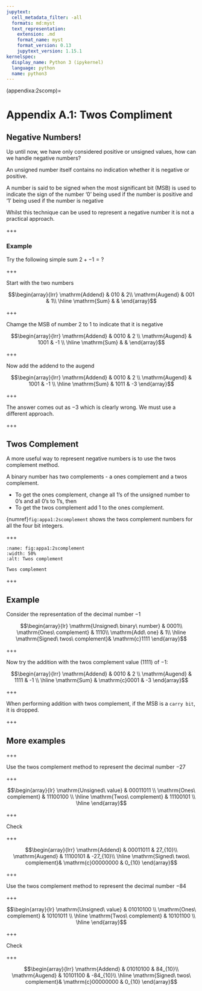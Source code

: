 ```yaml
---
jupytext:
  cell_metadata_filter: -all
  formats: md:myst
  text_representation:
    extension: .md
    format_name: myst
    format_version: 0.13
    jupytext_version: 1.15.1
kernelspec:
  display_name: Python 3 (ipykernel)
  language: python
  name: python3
---
```


(appendixa:2scomp)=
# Appendix A.1: Twos Compliment

## Negative Numbers!

Up until now, we have only considered positive or unsigned values, how can we handle negative numbers?

An unsigned number itself contains no indication whether it is negative or positive. 

A number is said to be signed when the most significant bit (MSB) is used to indicate the sign of the number
‘0’ being used if the number is positive and ‘1’ being used if the number is negative

Whilst this technique can be used to represent a negative number it is not a practical approach.

+++

### Example 
Try the following simple sum $2 + -1 = ?$

+++

Start with the two numbers 

$$\begin{array}{lrr}
\mathrm{Addend} & 010 & 2\\
\mathrm{Augend} & 001 & 1\\
\hline
\mathrm{Sum} & &
\end{array}$$

+++

Chamge the MSB of number 2 to 1 to indicate that it is negative

$$\begin{array}{lrr}
\mathrm{Addend} & 0010 & 2 \\
\mathrm{Augend} & 1001 & -1 \\
\hline
\mathrm{Sum} & &
\end{array}$$

+++

Now add the addend to the augend

$$\begin{array}{lrr}
\mathrm{Addend} & 0010 & 2 \\
\mathrm{Augend} & 1001 & -1 \\
\hline
\mathrm{Sum} & 1011 & -3
\end{array}$$

+++

The answer comes out as $-3$ which is clearly wrong. We must use a different approach.

+++

## Twos Complement

A more useful way to represent negative numbers is to use the twos complement method. 

A binary number has two complements - a ones complement and a twos complement.

- To get the ones complement, change all 1’s of the unsigned number to 0’s and all 0’s to 1’s, then
- To get the twos complement add 1 to the ones complement.

{numref}`fig:appa1:2scomplement` shows the twos complement numbers for all the four bit integers.

+++

```{figure} pictures/2scomplement.png
:name: fig:appa1:2scomplement
:width: 50%
:alt: Twos complement

Twos complement
```

+++

## Example

Consider the representation of the decimal number $-1$

$$\begin{array}{lr}
\mathrm{Unsigned\ binary\ number} & 0001\\
\mathrm{Ones\ complement} & 1110\\
\mathrm{Add\ one} & 1\\
\hline
\mathrm{Signed\ twos\ complement}& \mathrm{c}1111
\end{array}$$

+++

Now try the addition with the twos complement value ($1111$) of $-1$:

$$\begin{array}{lrr}
\mathrm{Addend} & 0010 & 2 \\
\mathrm{Augend} & 1111 & -1 \\
\hline
\mathrm{Sum} & \mathrm{c}0001 & -3
\end{array}$$

+++

When performing addition with twos complement, if the MSB is a `carry bit`, it is dropped.

+++

## More examples

+++

Use the twos complement method to represent the decimal number $-27$

+++

$$\begin{array}{lr}
\mathrm{Unsigned\ value} & 00011011 \\
\mathrm{Ones\ complement} & 11100100 \\
\hline
\mathrm{Twos\ complement} & 11100101 \\
\hline
\end{array}$$

+++

Check

+++

$$\begin{array}{lrr}
\mathrm{Addend} & 00011011 & 27_{10}\\
\mathrm{Augend} & 11100101 & -27_{10}\\
\hline
\mathrm{Signed\ twos\ complement}& \mathrm{c}00000000 & 0_{10}
\end{array}$$

+++

Use the twos complement method to represent the decimal number $-84$

+++

$$\begin{array}{lr}
\mathrm{Unsigned\ value} &  01010100 \\
\mathrm{Ones\ complement} & 10101011 \\
\hline
\mathrm{Twos\ complement} & 10101100 \\
\hline
\end{array}$$

+++

Check

+++

$$\begin{array}{lrr}
\mathrm{Addend} & 01010100 & 84_{10}\\
\mathrm{Augend} & 10101100 & -84_{10}\\
\hline
\mathrm{Signed\ twos\ complement}& \mathrm{c}00000000 & 0_{10}
\end{array}$$
